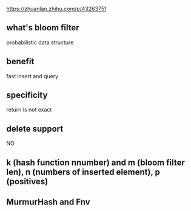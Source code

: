 https://zhuanlan.zhihu.com/p/43263751

## what's bloom filter
probabilistic data structure

## benefit
fast insert and query

## specificity
return is not exact

## delete support
NO

## k (hash function nnumber) and m (bloom filter len), n (numbers of inserted element), p (positives)

## MurmurHash and Fnv 
